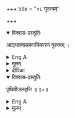 +++
title = "०८ गुरुत्वम्"

+++
<details open><summary>विश्वास-प्रस्तुतिः</summary>

आद्यपतनासमवायिकारणं गुरुत्वम् ।
</details>

<details><summary>Eng A</summary>

Non intimate cause of insipient falling is called weight or gravity.
</details>

<details><summary>मूलम्</summary>

आद्यपतनासमवायिकारणं गुरुत्वम् ।
</details>

<details><summary>दीपिका</summary>

गुरुत्वं लक्षयति **आद्येति**। द्वितीयादिपतनस्य वेगासमवायिकारणत्वाद्वेगेऽतिव्याप्तिवारणाय आद्येति।
</details>


<details open><summary>विश्वास-प्रस्तुतिः</summary>

पृथिवीजलवृत्ति ॥ ३०॥
</details>

<details><summary>Eng A</summary>

Resides in Earth and water.
</details>

<details><summary>मूलम्</summary>

पृथिवीजलवृत्ति ॥ ३०॥
</details>
